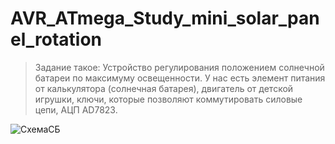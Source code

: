 # AVR_ATmega_Study_mini_solar_panel_rotation

>Задание такое:
>Устройство регулирования положением солнечной батареи по максимуму освещенности.
>У нас есть элемент питания от калькулятора (солнечная батарея), двигатель от детской игрушки, ключи, которые позволяют коммутировать силовые цепи, АЦП AD7823.

![СхемаСБ](https://user-images.githubusercontent.com/100090508/177997003-1d6dcdae-0bdb-4c86-88cf-e383042a021f.jpg)
